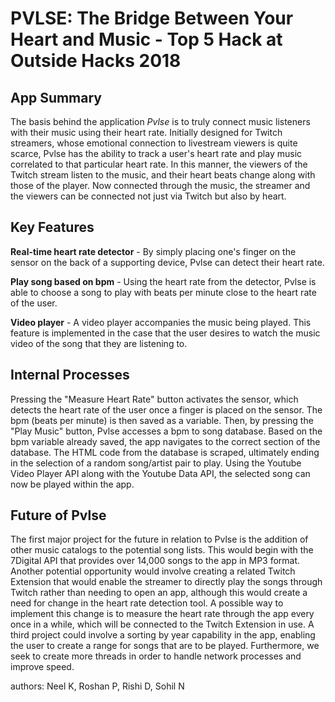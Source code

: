 # PVLSE: The Bridge Between Your Heart and Music - Top 5 Hack at Outside Hacks 2018
## App Summary
The basis behind the application *Pvlse* is to truly connect music listeners with their music using their heart rate. Initially designed for Twitch 
streamers, whose emotional connection to livestream viewers is quite scarce, Pvlse has the ability to track a user's heart rate and play music 
correlated to that particular heart rate. In this manner, the viewers of the Twitch stream listen to the music, and their heart beats 
change along with those of the player. Now connected through the music, the streamer and the viewers can be connected not just via Twitch but 
also by heart.
## Key Features
**Real-time heart rate detector** - By simply placing one's finger on the sensor on the back of a supporting device, Pvlse can detect their 
heart rate.

**Play song based on bpm** - Using the heart rate from the detector, Pvlse is able to choose a song to play with beats per minute close to the heart rate
of the user.

**Video player** - A video player accompanies the music being played. This feature is implemented in the case that the user desires to 
watch the music video of the song that they are listening to.
## Internal Processes
Pressing the "Measure Heart Rate" button activates the sensor, which detects the heart rate of the user once a finger is placed on the sensor.
The bpm (beats per minute) is then saved as a variable. Then, by pressing the "Play Music" button, Pvlse accesses a bpm to song database. Based
on the bpm variable already saved, the app navigates to the correct section of the database. The HTML code from the database is scraped, 
ultimately ending in the selection of a random song/artist pair to play. Using the Youtube Video Player API along with the Youtube Data API, the
selected song can now be played within the app.
## Future of Pvlse
The first major project for the future in relation to Pvlse is the addition of other music catalogs to the potential song lists. This would
begin with the 7Digital API that provides over 14,000 songs to the app in MP3 format. Another potential opportunity would involve creating a
related Twitch Extension that would enable the streamer to directly play the songs through Twitch rather than needing to open an app, although
this would create a need for change in the heart rate detection tool. A possible way to implement this change is to measure the heart rate
through the app every once in a while, which will be connected to the Twitch Extension in use. A third project could involve a sorting by year
capability in the app, enabling the user to create a range for songs that are to be played. Furthermore, we seek to create more threads in order to handle network
processes and improve speed.

authors: Neel K, Roshan P, Rishi D, Sohil N
